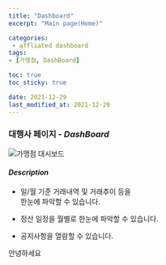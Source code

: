 ```yaml
---
title: "Dashboard"
excerpt: "Main page(Home)"

categories: 
 - affliated dashboard
tags:
- [가맹점, DashBoard]

toc: true
toc_sticky: true

date: 2021-12-29
last_modified_at: 2021-12-29
---
```

### 대행사 페이지 - *DashBoard*
![가맹점 대시보드](https://user-images.githubusercontent.com/95394003/147627481-c828bb22-cc87-4fc7-810f-b44ddff2075a.jpeg)

#### *Description*
- 일/월 기준 거래내역 및 거래추이 등을<br>한눈에 파악할 수 있습니다.

- 정산 일정을 월별로 한눈에 파악할 수 있습니다.

- 공지사항을 열람할 수 있습니다.

<p>안녕하세요</
